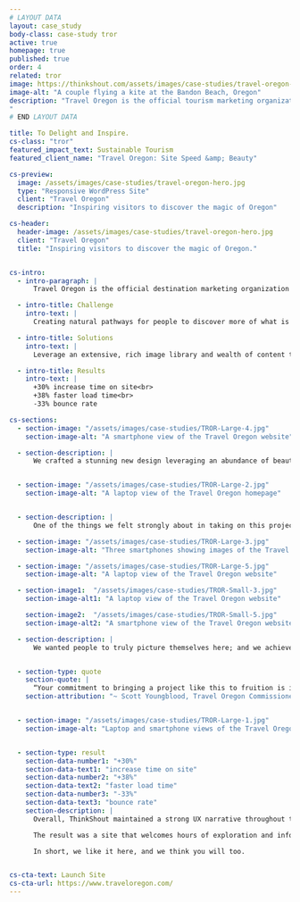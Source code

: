 ```yaml
---
# LAYOUT DATA
layout: case_study
body-class: case-study tror
active: true
homepage: true
published: true
order: 4
related: tror
image: https://thinkshout.com/assets/images/case-studies/travel-oregon-hero.jpg
image-alt: "A couple flying a kite at the Bandon Beach, Oregon"
description: "Travel Oregon is the official tourism marketing organization for the State of Oregon. They work to enhance visitors’ experiences by providing information, resources, and trip planning tools for just about any activity available in our state.
"
# END LAYOUT DATA

title: To Delight and Inspire.
cs-class: "tror"
featured_impact_text: Sustainable Tourism
featured_client_name: "Travel Oregon: Site Speed &amp; Beauty"

cs-preview:
  image: /assets/images/case-studies/travel-oregon-hero.jpg
  type: "Responsive WordPress Site"
  client: "Travel Oregon"
  description: "Inspiring visitors to discover the magic of Oregon"

cs-header:
  header-image: /assets/images/case-studies/travel-oregon-hero.jpg
  client: "Travel Oregon"
  title: "Inspiring visitors to discover the magic of Oregon."


cs-intro:
  - intro-paragraph: |
      Travel Oregon is the official destination marketing organization for the State of Oregon. They work to enhance visitors’ experiences by providing information, resources, and trip planning tools for just about any activity available in our state. Most importantly, they inspire the public to visit, and consistently convey the magic and whimsy of Oregon.

  - intro-title: Challenge
    intro-text: |
      Creating natural pathways for people to discover more of what is available in Oregon, and truly picture themselves here.

  - intro-title: Solutions
    intro-text: |
      Leverage an extensive, rich image library and wealth of content to drive deep exploration.

  - intro-title: Results
    intro-text: |
      +30% increase time on site<br>
      +38% faster load time<br>
      -33% bounce rate

cs-sections:
  - section-image: "/assets/images/case-studies/TROR-Large-4.jpg"
    section-image-alt: "A smartphone view of the Travel Oregon website"

  - section-description: |
      We crafted a stunning new design leveraging an abundance of beautiful imagery with an information architecture that intuitively drives people to the content they need to plan their visit. But it’s not all good looks. The site, built on WordPress, integrates numerous backend systems including a content repository designed for Destination Management Organizations throughout the state. The new site is blazing fast, with performance wins all around. In fact, page load times decreased from just over eight seconds to five under our watch.


  - section-image: "/assets/images/case-studies/TROR-Large-2.jpg"
    section-image-alt: "A laptop view of the Travel Oregon homepage"


  - section-description: |
      One of the things we felt strongly about in taking on this project was the concept of giving site visitors a sense of “place.” It’s that feeling you get when you see an image of a location so breathtaking that you want to go see it for yourself. And Oregon has no shortage of impressive vistas.

  - section-image: "/assets/images/case-studies/TROR-Large-3.jpg"
    section-image-alt: "Three smartphones showing images of the Travel Oregon website"

  - section-image: "/assets/images/case-studies/TROR-Large-5.jpg"
    section-image-alt: "A laptop view of the Travel Oregon website"

  - section-image1:  "/assets/images/case-studies/TROR-Small-3.jpg"
    section-image-alt1: "A laptop view of the Travel Oregon website"

    section-image2:  "/assets/images/case-studies/TROR-Small-5.jpg"
    section-image-alt2: "A smartphone view of the Travel Oregon website"

  - section-description: |
      We wanted people to truly picture themselves here; and we achieved this through a feature we implemented on the homepage hero. Visit TravelOregon.com at various times of day from other time zones, and you’ll be served up a scenic image from somewhere in Oregon at the local time here, in Oregon.


  - section-type: quote
    section-quote: |
      “Your commitment to bringing a project like this to fruition is incredible. Thank you for what your work means to all of us as tourism nerds in Oregon. Thank you!”
    section-attribution: "~ Scott Youngblood, Travel Oregon Commissioner"


  - section-image: "/assets/images/case-studies/TROR-Large-1.jpg"
    section-image-alt: "Laptop and smartphone views of the Travel Oregon website"


  - section-type: result
    section-data-number1: "+30%"
    section-data-text1: "increase time on site"
    section-data-number2: "+38%"
    section-data-text2: "faster load time"
    section-data-number3: "-33%"
    section-data-text3: "bounce rate"
    section-description: |
      Overall, ThinkShout maintained a strong UX narrative throughout the project lifecycle – this was really more about how Travel Oregon could serve their audiences and tell an attractive, content-rich story of Oregon and all that it has to offer. Additionally, we built an infrastructure that is easy for administrators to maintain and manage — saving time and costs for staff.

      The result was a site that welcomes hours of exploration and information for those considering a visit as well as resident Oregonians themselves.

      In short, we like it here, and we think you will too.


cs-cta-text: Launch Site
cs-cta-url: https://www.traveloregon.com/
---
```

